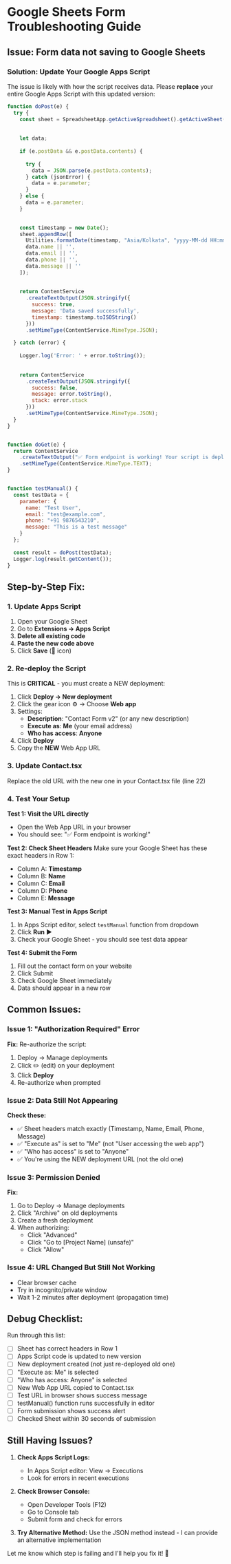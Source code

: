 # Google Sheets Form Troubleshooting Guide

## Issue: Form data not saving to Google Sheets

### Solution: Update Your Google Apps Script

The issue is likely with how the script receives data. Please **replace** your entire Google Apps Script with this updated version:

```javascript
function doPost(e) {
  try {
    const sheet = SpreadsheetApp.getActiveSpreadsheet().getActiveSheet();
    
    
    let data;
    
    if (e.postData && e.postData.contents) {
     
      try {
        data = JSON.parse(e.postData.contents);
      } catch (jsonError) {
        data = e.parameter;
      }
    } else {
      data = e.parameter;
    }
    

    const timestamp = new Date();
    sheet.appendRow([
      Utilities.formatDate(timestamp, "Asia/Kolkata", "yyyy-MM-dd HH:mm:ss"),
      data.name || '',
      data.email || '',
      data.phone || '',
      data.message || ''
    ]);
    
    
    return ContentService
      .createTextOutput(JSON.stringify({ 
        success: true,
        message: 'Data saved successfully',
        timestamp: timestamp.toISOString()
      }))
      .setMimeType(ContentService.MimeType.JSON);
      
  } catch (error) {
    
    Logger.log('Error: ' + error.toString());
    
   
    return ContentService
      .createTextOutput(JSON.stringify({ 
        success: false,
        message: error.toString(),
        stack: error.stack
      }))
      .setMimeType(ContentService.MimeType.JSON);
  }
}


function doGet(e) {
  return ContentService
    .createTextOutput("✅ Form endpoint is working! Your script is deployed correctly.")
    .setMimeType(ContentService.MimeType.TEXT);
}


function testManual() {
  const testData = {
    parameter: {
      name: "Test User",
      email: "test@example.com",
      phone: "+91 9876543210",
      message: "This is a test message"
    }
  };
  
  const result = doPost(testData);
  Logger.log(result.getContent());
}
```

## Step-by-Step Fix:

### 1. Update Apps Script
1. Open your Google Sheet
2. Go to **Extensions → Apps Script**
3. **Delete all existing code**
4. **Paste the new code above**
5. Click **Save** (💾 icon)

### 2. Re-deploy the Script
This is **CRITICAL** - you must create a NEW deployment:

1. Click **Deploy → New deployment**
2. Click the gear icon ⚙️ → Choose **Web app**
3. Settings:
   - **Description**: "Contact Form v2" (or any new description)
   - **Execute as**: **Me** (your email address)
   - **Who has access**: **Anyone**
4. Click **Deploy**
5. Copy the **NEW** Web App URL

### 3. Update Contact.tsx
Replace the old URL with the new one in your Contact.tsx file (line 22)

### 4. Test Your Setup

**Test 1: Visit the URL directly**
- Open the Web App URL in your browser
- You should see: "✅ Form endpoint is working!"

**Test 2: Check Sheet Headers**
Make sure your Google Sheet has these exact headers in Row 1:
- Column A: **Timestamp**
- Column B: **Name**
- Column C: **Email**
- Column D: **Phone**
- Column E: **Message**

**Test 3: Manual Test in Apps Script**
1. In Apps Script editor, select `testManual` function from dropdown
2. Click **Run** ▶️
3. Check your Google Sheet - you should see test data appear

**Test 4: Submit the Form**
1. Fill out the contact form on your website
2. Click Submit
3. Check Google Sheet immediately
4. Data should appear in a new row

## Common Issues:

### Issue 1: "Authorization Required" Error
**Fix:** Re-authorize the script:
1. Deploy → Manage deployments
2. Click ✏️ (edit) on your deployment
3. Click **Deploy**
4. Re-authorize when prompted

### Issue 2: Data Still Not Appearing
**Check these:**
- ✅ Sheet headers match exactly (Timestamp, Name, Email, Phone, Message)
- ✅ "Execute as" is set to "Me" (not "User accessing the web app")
- ✅ "Who has access" is set to "Anyone"
- ✅ You're using the NEW deployment URL (not the old one)

### Issue 3: Permission Denied
**Fix:**
1. Go to Deploy → Manage deployments
2. Click "Archive" on old deployments
3. Create a fresh deployment
4. When authorizing:
   - Click "Advanced"
   - Click "Go to [Project Name] (unsafe)"
   - Click "Allow"

### Issue 4: URL Changed But Still Not Working
- Clear browser cache
- Try in incognito/private window
- Wait 1-2 minutes after deployment (propagation time)

## Debug Checklist:

Run through this list:
- [ ] Sheet has correct headers in Row 1
- [ ] Apps Script code is updated to new version
- [ ] New deployment created (not just re-deployed old one)
- [ ] "Execute as: Me" is selected
- [ ] "Who has access: Anyone" is selected
- [ ] New Web App URL copied to Contact.tsx
- [ ] Test URL in browser shows success message
- [ ] testManual() function runs successfully in editor
- [ ] Form submission shows success alert
- [ ] Checked Sheet within 30 seconds of submission

## Still Having Issues?

1. **Check Apps Script Logs:**
   - In Apps Script editor: View → Executions
   - Look for errors in recent executions

2. **Check Browser Console:**
   - Open Developer Tools (F12)
   - Go to Console tab
   - Submit form and check for errors

3. **Try Alternative Method:**
   Use the JSON method instead - I can provide an alternative implementation

Let me know which step is failing and I'll help you fix it! 🚀
